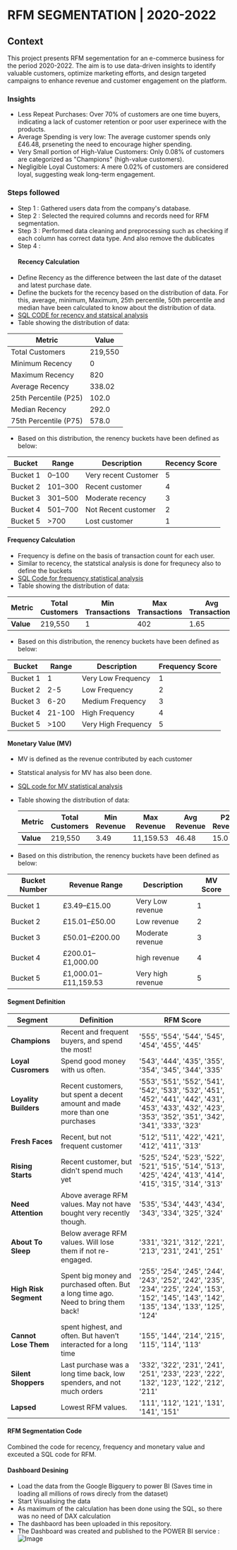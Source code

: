 # RFM SEGMENTATION | 2020-2022

## Context 
This project presents RFM segementation for an e-commerce business for the period 2020-2022. The aim is to use data-driven insights to identify valuable customers, optimize marketing efforts, and design targeted campaigns to enhance revenue and customer engagement on the platform. 

### Insights 
- Less Repeat Purchases: Over 70% of customers are one time buyers, indicating a lack of customer retention or poor user experinece with the products.
- Average Spending is very low: The average customer spends only £46.48, prseneting the need to encourage higher spending.
- Very Small portion of High-Value Customers: Only 0.08% of customers are categorized as "Champions" (high-value customers).
- Negligible Loyal Customers: A mere 0.02% of customers are considered loyal, suggesting weak long-term engagement.

### Steps followed 

- Step 1 : Gathered users data from the company's database.
- Step 2 : Selected the required columns and records need for RFM segmentation.
- Step 3 : Performed data cleaning and preprocessing such as checking if each column has correct data type. And also remove the dublicates
- Step 4 :
  #### Recency Calculation
 - Define Recency as the difference between the last date of the dataset and latest purchase date. 
 - Define the buckets for the recency based on the distribution of data. For this, average, minimum, Maximum,  25th percentile, 50th percentile and median have been calculated to know about the distribution of data. 
- [SQL CODE for recency and statsical analysis](https://raw.githubusercontent.com/anchalds246/RFM-Segmentation/refs/heads/main/recency_Stats.sql?token=GHSAT0AAAAAAC5GMA43RE5Z6XOVUMDPNG7CZ4NEMQA)
- Table showing the distribution of data:
  <div align="center">
| **Metric**               | **Value** |
|--------------------------|-----------|
| Total Customers          | 219,550   |
| Minimum Recency          | 0         |
| Maximum Recency          | 820       |
| Average Recency          | 338.02    |
| 25th Percentile (P25)    | 102.0     |
| Median Recency           | 292.0     |
| 75th Percentile (P75)    | 578.0     |

</div>


- Based on this distribution, the renency buckets have been defined as below:
  
| **Bucket**  | **Range**   | **Description**               | **Recency Score**|
|-------------|-------------|-------------------------------|------------------|
| Bucket 1    | 0–100       | Very recent Customer          |5                 |
| Bucket 2    | 101–300     | Recent   customer             |4| 
| Bucket 3    | 301–500     | Moderate recency              |3|
| Bucket 4    | 501–700     | Not Recent customer           |2|
| Bucket 5    | >700        | Lost customer                 |1|

#### Frequency Calculation 
- Frequency is define on the basis of transaction count for each user.
- Similar to recency, the statstical analysis is done for frequnecy also to define the buckets
- [SQL Code for frequency statistical analysis](https://raw.githubusercontent.com/anchalds246/RFM-Segmentation/refs/heads/main/Frequency_Stats.sql?token=GHSAT0AAAAAAC5GMA43KW2THLLLD23FXGE4Z4NENZQ)
- Table showing the distribution of data:

| Metric               | Total Customers | Min Transactions | Max Transactions | Avg Transactions | P25 Transactions | Median Transactions | P75 Transactions |
|----------------------|-----------------|------------------|------------------|------------------|------------------|----------------------|------------------|
| **Value**           | 219,550         | 1                | 402              | 1.65             | 1.0              | 1.0                 | 2.0              |

- Based on this distribution, the renency buckets have been defined as below:
  
| **Bucket**  | **Range**   | **Description**               | **Frequency Score**|
|-------------|-------------|-------------------------------|--------------------|
| Bucket 1    | 1      | Very Low Frequency          |1|
| Bucket 2    | 2-5     |Low Frequency            |2|
| Bucket 3    | 6-20     | Medium Frequency              |3|
| Bucket 4    | 21-100     | High Frequency           |4|
| Bucket 5    | >100    | Very High Frequency              |5|

#### Monetary Value (MV)
- MV is defined as the revenue contributed by each customer
- Statstical analysis for MV has also been done.
- [SQL code for MV statistical analysis](https://raw.githubusercontent.com/anchalds246/RFM-Segmentation/refs/heads/main/MV_Stats.sql?token=GHSAT0AAAAAAC5GMA43544OTLRYVX74GA3CZ4NEJ7A)
- Table showing the distribution of data:

  | Metric               | Total Customers | Min Revenue | Max Revenue | Avg Revenue | P25 Revenue | Median Revenue | P75 Revenue |
  |----------------------|-----------------|-------------|-------------|-------------|-------------|----------------|-------------|
  | **Value**            | 219,550         | 3.49        | 11,159.53   | 46.48       | 15.0        | 25.99          | 50.0        |

- Based on this distribution, the renency buckets have been defined as below:


| Bucket Number | Revenue Range         | Description        |**MV Score**|
|---------------|-----------------------|--------------------|--------------|
| Bucket 1      | £3.49–£15.00          | Very Low revenue        |1|
| Bucket 2      | £15.01–£50.00         |Low revenue  |2|
| Bucket 3      | £50.01–£200.00        | Moderate revenue       |3|
| Bucket 4      | £200.01–£1,000.00     | high revenue  |4|
| Bucket 5      | £1,000.01–£11,159.53  | Very high revenue   |5|

#### Segment Definition 

| Segment             | Definition                                                                | RFM Score                                                                                                      |
|---------------------|--------------------------------------------------------------------------|-------------------------------------------------------------------------------------------------------------------------------------------------------------------------|
| **Champions**        | Recent and frequent buyers, and spend the most!                          | '555', '554', '544', '545', '454', '455', '445'                                                                                                                         |
| **Loyal Cusromers**            | Spend good money with us often.               | '543', '444', '435', '355', '354', '345', '344', '335'                                                                                                                   |
| **Loyality Builders** | Recent customers, but spent a decent amount and made more than one purchases   | '553', '551', '552', '541', '542', '533', '532', '451', '452', '441', '442', '431', '453', '433', '432', '423', '353', '352', '351', '342', '341', '333', '323'       |
| **Fresh Faces**    | Recent, but not frequent customer                                    | '512', '511', '422', '421', '412', '411', '313'                                                                                                                         |
| **Rising Starts**        | Recent customer, but didn't spend much yet                                | '525', '524', '523', '522', '521', '515', '514', '513', '425', '424', '413', '414', '415', '315', '314', '313'                                                         |
| **Need Attention**   | Above average RFM values. May not have bought very recently though. | '535', '534', '443', '434', '343', '334', '325', '324'                                                                                                                   |
| **About To Sleep**   | Below average RFM values. Will lose them if not re-engaged. | '331', '321', '312', '221', '213', '231', '241', '251'                                        |
| **High Risk Segment**          | Spent big money and purchased often. But a long time ago. Need to bring them back! | '255', '254', '245', '244', '243', '252', '242', '235', '234', '225', '224', '153', '152', '145', '143', '142', '135', '134', '133', '125', '124'                   |
| **Cannot Lose Them** | spent highest, and often. But haven’t interacted for a long time | '155', '144', '214', '215', '115', '114', '113'                                                            |
| **Silent Shoppers**  | Last purchase was a long time back, low spenders, and not much orders | '332', '322', '231', '241', '251', '233', '223', '222', '132', '123', '122', '212', '211'                 |
| **Lapsed**   | Lowest RFM values.                         | '111', '112', '121', '131', '141', '151'                                                                                |

#### RFM Segmentation Code
Combined the code for recency, frequency and monetary value and exceuted a SQL code for RFM. 

#### Dashboard Desining 
- Load the data from the Google Bigquery to power BI (Saves time in loading all millions of rows direcly from the dataset)
- Start Visualising the data
- As maximum of the calculation has been done using the SQL, so there was no need of DAX calculation
- The dashbaord has been uploaded in this repository.
- The Dashboard was created and published to the POWER BI service :
  ![Image](https://github.com/user-attachments/assets/4aba05c2-8a1e-4f23-a1f8-d5f19e126fbe)
